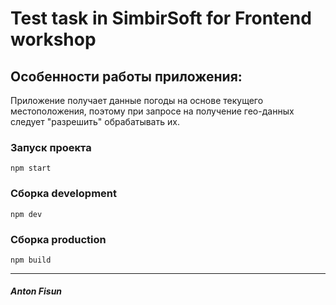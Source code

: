 
# Test task in SimbirSoft for Frontend workshop

## Особенности работы приложения:
Приложение получает данные погоды на основе текущего местоположения, поэтому при запросе на получение гео-данных следует "разрешить" обрабатывать их.

### Запуск проекта
``
npm start
``

### Сборка development
``
npm dev
``

### Сборка production
``
npm build
``

---
##### Anton Fisun
